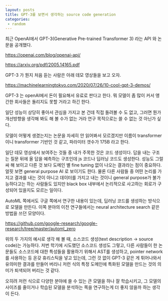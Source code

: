 ```yaml
---
layout: posts
title: GPT-3를 보면서 생각하는 source code generation
categories:
 - random
---
```




최근 OpenAI에서 GPT-3(Generative Pre-trained Transformer 3) 라는 API 와 논문을 공개했다.

https://openai.com/blog/openai-api/

https://arxiv.org/pdf/2005.14165.pdf

GPT-3 가 뭔지 처음 듣는 사람은 아래 데모 영상들을 보고 오자.

https://machinelearningtokyo.com/2020/07/26/10-cool-gpt-3-demos/

GPT-3 는 openAI에서 돈이 필요해서 유료로 판다고 한다. 뭐 모델이 좀 많이 커서 앵간한 회사들은 돌리지도 못할 거라고 하긴 한다.

일단 성능이 상당히 좋아서 관심을 가지고 본 건데 직접 돌려볼 수 도 없고, 그러면 뭔가 개선방향을 생각해 봐도 해 볼 수가 없는 거라 연구 목적으로는 쓸 수 없는 것 아닌가 싶다. 

모델이 어떻게 생겼는지는 논문을 자세히 안 읽어봐서 모르겠지만 이름이 transformer이니 transformer 기반인 것 같고, 파라미터 갯수가 175B 라고 한다. 

일단 데모 영상에서 보여주는 것들 중 내가 주목한 것은 코드 생성이다. 답을 내는 구조는 질문 뒤에 올 답을 예측하는 구조인데 js 코드나 딥러닝 코드도 생성한다. 성능도 그럴싸 해 보이고 다른 것 보다 도메인 별 fine tuning 없이 나오는 결과라는 점이 중요하다. 얼핏 보면 general purpose AI 로 보이기도 한다. 물론 다른 사람들 중 어떤 논리를 가지고 결과를 내는 것이 아니고 데이터를 가지고 내는 것이니 general purpose가 불가능하다고는 하는 사람들도 있지만 black box 내부에서 논리적으로 사고하는 회로가 구성되어 있을지도 모르는 일이다. 



AutoML 쪽에서도 구글 쪽에서 연구한 내용이 있는데, 딥러닝 코드를 생성하는 방식으로 모델을 만든다. 이쪽 분야의 이전 연구들에서는 neural architecture search 같은 방법을 쓰던 모양이다.

https://github.com/google-research/google-research/tree/master/automl_zero



위의 두 가지의 예시로 생각 해 볼 때, 소스코드 생성(text description -> source code)는 가능하다. 저번 학기에 시도했던 소스코드 생성도 그렇고, 다른 사람들이 한 논문들도 소스코드에 대한 특성들을 활용하기 위해서 AST를 생성하고, pointer network를 사용하는 등 온갖 휴리스틱을 넣고 있는데, 그런 것 없이 GPT-3 같은 게 튀어나와서 유의미한 결과를 만들어 버리니 저런 식의 특정 도메인에 특화된 모델을 만드는 것의 의미가 퇴색되어 버리는 것 같다.

오히려 저런 식으로 다양한 분야에 쓸 수 있는 큰 모델을 하나 잘 학습시키고, 그 모델의 사이즈를 줄이거나 학습된 모델을 분석하는 쪽을 연구하는게 더 좋지 않을까 하는 생각이 든다.

